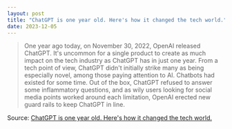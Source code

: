 ```yaml
---
layout: post
title: "ChatGPT is one year old. Here's how it changed the tech world."
date: 2023-12-05
---
```


> One year ago today, on November 30, 2022, OpenAI released ChatGPT. It's
uncommon for a single product to create as much impact on the tech industry
as ChatGPT has in just one year. From a tech point of view, ChatGPT didn't
initially strike many as being especially novel, among those paying
attention to AI. Chatbots had existed for some time. Out of the box,
ChatGPT refused to answer some inflammatory questions, and as wily users
looking for social media points worked around each limitation, OpenAI
erected new guard rails to keep ChatGPT in line.

Source: [ChatGPT is one year old. Here's how it changed the tech world.](
https://arstechnica.com/?p=1987298)

